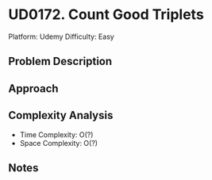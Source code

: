# UD0172. Count Good Triplets

Platform: Udemy
Difficulty: Easy

## Problem Description
<!-- Copy the problem description here -->

## Approach
<!-- Describe your approach to solving the problem -->

## Complexity Analysis
- Time Complexity: O(?)
- Space Complexity: O(?)

## Notes
<!-- Any additional notes or insights -->
